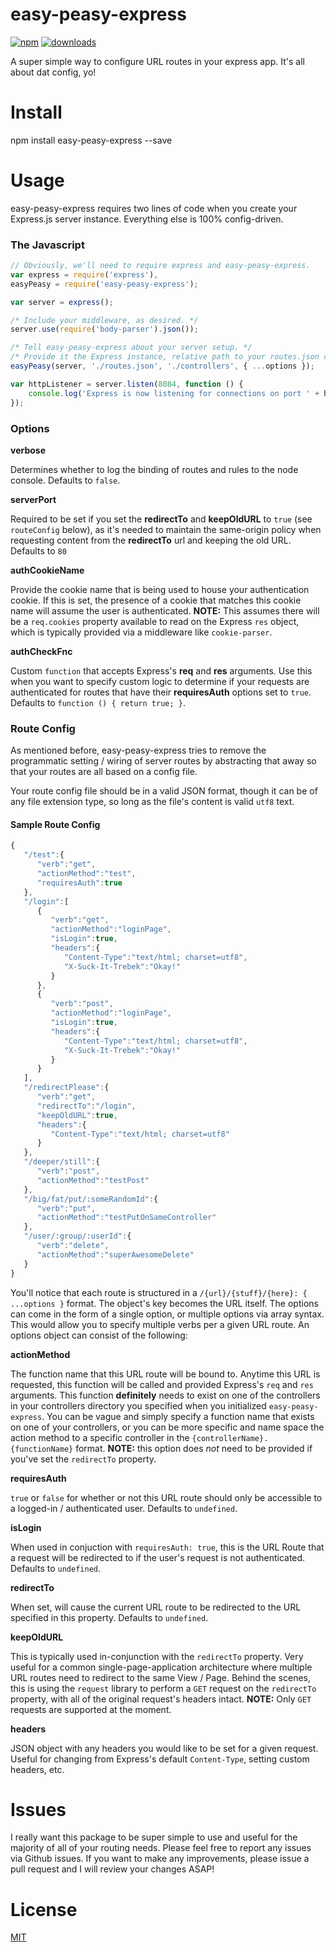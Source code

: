 # easy-peasy-express

[npm-image]: https://img.shields.io/npm/v/easy-peasy-express.svg?style=flat
[npm-url]: https://www.npmjs.com/package/easy-peasy-express
[downloads-image]: https://img.shields.io/npm/dm/easy-peasy-express.svg?style=flat
[downloads-url]: https://www.npmjs.com/package/easy-peasy-express

[![npm][npm-image]][npm-url]
[![downloads][downloads-image]][downloads-url]

A super simple way to configure URL routes in your express app. It's all about dat config, yo!

# Install
npm install easy-peasy-express --save

# Usage
easy-peasy-express requires two lines of code when you create your Express.js server instance. Everything else is 100% config-driven.

### The Javascript

```javascript
// Obviously, we'll need to require express and easy-peasy-express.
var express = require('express'),
easyPeasy = require('easy-peasy-express');

var server = express();

/* Include your middleware, as desired. */
server.use(require('body-parser').json());

/* Tell easy-peasy-express about your server setup. */
/* Provide it the Express instance, relative path to your routes.json config, relative path to your controllers folder, and a JSON object with options. */
easyPeasy(server, './routes.json', './controllers', { ...options });

var httpListener = server.listen(8084, function () {
    console.log('Express is now listening for connections on port ' + httpListener.address().port);
});

```

### Options

**verbose**

Determines whether to log the binding of routes and rules to the node console. Defaults to ``false``.

**serverPort**

Required to be set if you set the **redirectTo** and **keepOldURL** to ``true`` (see ``routeConfig`` below), as it's needed to maintain the same-origin policy when requesting content from the **redirectTo** url and keeping the old URL. Defaults to ``80``

**authCookieName**

Provide the cookie name that is being used to house your authentication cookie. If this is set, the presence of a cookie that matches this cookie name will assume the user is authenticated. **NOTE:** This assumes there will be a ``req.cookies`` property available to read on the Express ``res`` object, which is typically provided via a middleware like ``cookie-parser``.


**authCheckFnc**

Custom ``function`` that accepts Express's **req** and **res** arguments. Use this when you want to specify custom logic to determine if your requests are authenticated for routes that have their **requiresAuth** options set to ``true``. Defaults to ``function () { return true; }``.

### Route Config
As mentioned before, easy-peasy-express tries to remove the programmatic setting / wiring of server routes by abstracting that away so that your routes are all based on a config file.

Your route config file should be in a valid JSON format, though it can be of any file extension type, so long as the file's content is valid ``utf8`` text.

#### Sample Route Config
```javascript
{
   "/test":{
      "verb":"get",
      "actionMethod":"test",
      "requiresAuth":true
   },
   "/login":[
      {
         "verb":"get",
         "actionMethod":"loginPage",
         "isLogin":true,
         "headers":{
            "Content-Type":"text/html; charset=utf8",
            "X-Suck-It-Trebek":"Okay!"
         }
      },
      {
         "verb":"post",
         "actionMethod":"loginPage",
         "isLogin":true,
         "headers":{
            "Content-Type":"text/html; charset=utf8",
            "X-Suck-It-Trebek":"Okay!"
         }
      }
   ],
   "/redirectPlease":{
      "verb":"get",
      "redirectTo":"/login",
      "keepOldURL":true,
      "headers":{
         "Content-Type":"text/html; charset=utf8"
      }
   },
   "/deeper/still":{
      "verb":"post",
      "actionMethod":"testPost"
   },
   "/big/fat/put/:someRandomId":{
      "verb":"put",
      "actionMethod":"testPutOnSameController"
   },
   "/user/:group/:userId":{
      "verb":"delete",
      "actionMethod":"superAwesomeDelete"
   }
}

```

You'll notice that each route is structured in a ``/{url}/{stuff}/{here}: { ...options }`` format. The object's key becomes the URL itself. The options can come in the form of a single option, or multiple options via array syntax. This would allow you to specify multiple verbs per a given URL route. An options object can consist of the following:

**actionMethod**

The function name that this URL route will be bound to. Anytime this URL is requested, this function will be called and provided Express's ``req`` and ``res`` arguments. This function **definitely** needs to exist on one of the controllers in your controllers directory you specified when you initialized ``easy-peasy-express``. You can be vague and simply specify a function name that exists on one of your controllers, or you can be more specific and name space the action method to a specific controller in the ``{controllerName}.{functionName}`` format. **NOTE:** this option does *not* need to be provided if you've set the ``redirectTo`` property.

**requiresAuth**

``true``  or ``false`` for whether or not this URL route should only be accessible to a logged-in / authenticated user. Defaults to ``undefined``.

**isLogin**

When used in conjuction with ``requiresAuth: true``, this is the URL Route that a request will be redirected to if the user's request is not authenticated. Defaults to ``undefined``.

**redirectTo**

When set, will cause the current URL route to be redirected to the URL specified in this property. Defaults to ``undefined``.

**keepOldURL**

This is typically used in-conjunction with the ``redirectTo`` property. Very useful for a common single-page-application architecture where multiple URL routes need to redirect to the same View / Page.
Behind the scenes, this is using the ``request`` library to perform a ``GET`` request on the ``redirectTo`` property, with all of the original request's headers intact. **NOTE:** Only ``GET`` requests are supported at the moment.

**headers**

JSON object with any headers you would like to be set for a given request. Useful for changing from Express's default ``Content-Type``, setting custom headers, etc.

# Issues
I really want this package to be super simple to use and useful for the majority of all of your routing needs. Please feel free to report any issues via Github issues. If you want to make any improvements, please issue a pull request and I will review your changes ASAP!


# License
[MIT](https://github.com/expressjs/express/blob/master/LICENSE)

